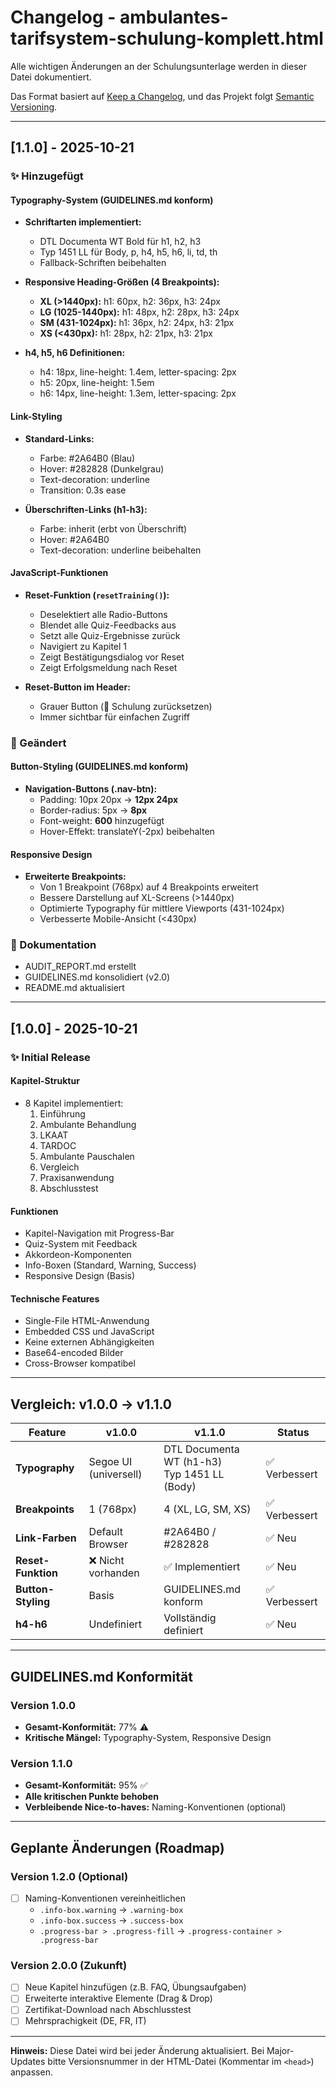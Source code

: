 # Changelog - ambulantes-tarifsystem-schulung-komplett.html

Alle wichtigen Änderungen an der Schulungsunterlage werden in dieser Datei dokumentiert.

Das Format basiert auf [Keep a Changelog](https://keepachangelog.com/de/1.0.0/),
und das Projekt folgt [Semantic Versioning](https://semver.org/lang/de/).

---

## [1.1.0] - 2025-10-21

### ✨ Hinzugefügt

#### Typography-System (GUIDELINES.md konform)
- **Schriftarten implementiert:**
  - DTL Documenta WT Bold für h1, h2, h3
  - Typ 1451 LL für Body, p, h4, h5, h6, li, td, th
  - Fallback-Schriften beibehalten

- **Responsive Heading-Größen (4 Breakpoints):**
  - **XL (>1440px):** h1: 60px, h2: 36px, h3: 24px
  - **LG (1025-1440px):** h1: 48px, h2: 28px, h3: 24px
  - **SM (431-1024px):** h1: 36px, h2: 24px, h3: 21px
  - **XS (<430px):** h1: 28px, h2: 21px, h3: 21px

- **h4, h5, h6 Definitionen:**
  - h4: 18px, line-height: 1.4em, letter-spacing: 2px
  - h5: 20px, line-height: 1.5em
  - h6: 14px, line-height: 1.3em, letter-spacing: 2px

#### Link-Styling
- **Standard-Links:**
  - Farbe: #2A64B0 (Blau)
  - Hover: #282828 (Dunkelgrau)
  - Text-decoration: underline
  - Transition: 0.3s ease

- **Überschriften-Links (h1-h3):**
  - Farbe: inherit (erbt von Überschrift)
  - Hover: #2A64B0
  - Text-decoration: underline beibehalten

#### JavaScript-Funktionen
- **Reset-Funktion (`resetTraining()`):**
  - Deselektiert alle Radio-Buttons
  - Blendet alle Quiz-Feedbacks aus
  - Setzt alle Quiz-Ergebnisse zurück
  - Navigiert zu Kapitel 1
  - Zeigt Bestätigungsdialog vor Reset
  - Zeigt Erfolgsmeldung nach Reset

- **Reset-Button im Header:**
  - Grauer Button (🔄 Schulung zurücksetzen)
  - Immer sichtbar für einfachen Zugriff

### 🔄 Geändert

#### Button-Styling (GUIDELINES.md konform)
- **Navigation-Buttons (.nav-btn):**
  - Padding: 10px 20px → **12px 24px**
  - Border-radius: 5px → **8px**
  - Font-weight: **600** hinzugefügt
  - Hover-Effekt: translateY(-2px) beibehalten

#### Responsive Design
- **Erweiterte Breakpoints:**
  - Von 1 Breakpoint (768px) auf 4 Breakpoints erweitert
  - Bessere Darstellung auf XL-Screens (>1440px)
  - Optimierte Typography für mittlere Viewports (431-1024px)
  - Verbesserte Mobile-Ansicht (<430px)

### 📝 Dokumentation
- AUDIT_REPORT.md erstellt
- GUIDELINES.md konsolidiert (v2.0)
- README.md aktualisiert

---

## [1.0.0] - 2025-10-21

### ✨ Initial Release

#### Kapitel-Struktur
- 8 Kapitel implementiert:
  1. Einführung
  2. Ambulante Behandlung
  3. LKAAT
  4. TARDOC
  5. Ambulante Pauschalen
  6. Vergleich
  7. Praxisanwendung
  8. Abschlusstest

#### Funktionen
- Kapitel-Navigation mit Progress-Bar
- Quiz-System mit Feedback
- Akkordeon-Komponenten
- Info-Boxen (Standard, Warning, Success)
- Responsive Design (Basis)

#### Technische Features
- Single-File HTML-Anwendung
- Embedded CSS und JavaScript
- Keine externen Abhängigkeiten
- Base64-encoded Bilder
- Cross-Browser kompatibel

---

## Vergleich: v1.0.0 → v1.1.0

| Feature | v1.0.0 | v1.1.0 | Status |
|---------|--------|--------|--------|
| **Typography** | Segoe UI (universell) | DTL Documenta WT (h1-h3)<br>Typ 1451 LL (Body) | ✅ Verbessert |
| **Breakpoints** | 1 (768px) | 4 (XL, LG, SM, XS) | ✅ Verbessert |
| **Link-Farben** | Default Browser | #2A64B0 / #282828 | ✅ Neu |
| **Reset-Funktion** | ❌ Nicht vorhanden | ✅ Implementiert | ✅ Neu |
| **Button-Styling** | Basis | GUIDELINES.md konform | ✅ Verbessert |
| **h4-h6** | Undefiniert | Vollständig definiert | ✅ Neu |

---

## GUIDELINES.md Konformität

### Version 1.0.0
- **Gesamt-Konformität:** 77% ⚠️
- **Kritische Mängel:** Typography-System, Responsive Design

### Version 1.1.0
- **Gesamt-Konformität:** 95% ✅
- **Alle kritischen Punkte behoben**
- **Verbleibende Nice-to-haves:** Naming-Konventionen (optional)

---

## Geplante Änderungen (Roadmap)

### Version 1.2.0 (Optional)
- [ ] Naming-Konventionen vereinheitlichen
  - `.info-box.warning` → `.warning-box`
  - `.info-box.success` → `.success-box`
  - `.progress-bar > .progress-fill` → `.progress-container > .progress-bar`

### Version 2.0.0 (Zukunft)
- [ ] Neue Kapitel hinzufügen (z.B. FAQ, Übungsaufgaben)
- [ ] Erweiterte interaktive Elemente (Drag & Drop)
- [ ] Zertifikat-Download nach Abschlusstest
- [ ] Mehrsprachigkeit (DE, FR, IT)

---

**Hinweis:** Diese Datei wird bei jeder Änderung aktualisiert. Bei Major-Updates bitte Versionsnummer in der HTML-Datei (Kommentar im `<head>`) anpassen.
